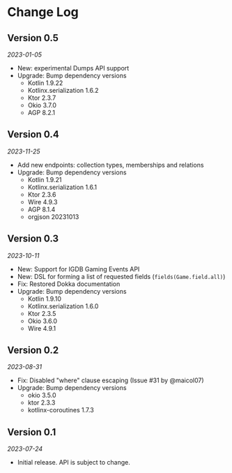 # Change Log

## Version 0.5

_2023-01-05_

* New: experimental Dumps API support
* Upgrade: Bump dependency versions
  * Kotlin 1.9.22
  * Kotlinx.serialization 1.6.2
  * Ktor 2.3.7
  * Okio 3.7.0
  * AGP 8.2.1

## Version 0.4

_2023-11-25_

* Add new endpoints: collection types, memberships and relations
* Upgrade: Bump dependency versions
  * Kotlin 1.9.21
  * Kotlinx.serialization 1.6.1
  * Ktor 2.3.6
  * Wire 4.9.3
  * AGP 8.1.4
  * orgjson 20231013

## Version 0.3

_2023-10-11_

 * New: Support for IGDB Gaming Events API
 * New: DSL for forming a list of requested fields (`fields(Game.field.all)`)
 * Fix: Restored Dokka documentation
 * Upgrade: Bump dependency versions
   * Kotlin 1.9.10
   * Kotlinx.serialization 1.6.0
   * Ktor 2.3.5
   * Okio 3.6.0
   * Wire 4.9.1

## Version 0.2

_2023-08-31_

 * Fix: Disabled "where" clause escaping (Issue #31 by @maicol07)
 * Upgrade: Bump dependency versions
   * okio 3.5.0
   * ktor 2.3.3
   * kotlinx-coroutines 1.7.3

## Version 0.1

_2023-07-24_

 * Initial release. API is subject to change.
